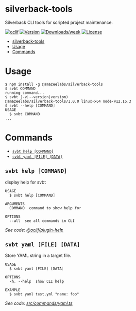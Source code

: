 # silverback-tools

Silverback CLI tools for scripted project maintenance.

[![oclif](https://img.shields.io/badge/cli-oclif-brightgreen.svg)](https://oclif.io)
[![Version](https://img.shields.io/npm/v/silverback-tools.svg)](https://npmjs.org/package/silverback-tools)
[![Downloads/week](https://img.shields.io/npm/dw/silverback-tools.svg)](https://npmjs.org/package/silverback-tools)
[![License](https://img.shields.io/npm/l/silverback-tools.svg)](https://github.com/AmazeeLabs/silverback-tools/blob/master/package.json)

<!-- toc -->
* [silverback-tools](#silverback-tools)
* [Usage](#usage)
* [Commands](#commands)
<!-- tocstop -->

# Usage

<!-- usage -->
```sh-session
$ npm install -g @amazeelabs/silverback-tools
$ svbt COMMAND
running command...
$ svbt (-v|--version|version)
@amazeelabs/silverback-tools/1.0.0 linux-x64 node-v12.16.3
$ svbt --help [COMMAND]
USAGE
  $ svbt COMMAND
...
```
<!-- usagestop -->

# Commands

<!-- commands -->
* [`svbt help [COMMAND]`](#svbt-help-command)
* [`svbt yaml [FILE] [DATA]`](#svbt-yaml-file-data)

## `svbt help [COMMAND]`

display help for svbt

```
USAGE
  $ svbt help [COMMAND]

ARGUMENTS
  COMMAND  command to show help for

OPTIONS
  --all  see all commands in CLI
```

_See code: [@oclif/plugin-help](https://github.com/oclif/plugin-help/blob/v2.2.3/src/commands/help.ts)_

## `svbt yaml [FILE] [DATA]`

Store YAML string in a target file.

```
USAGE
  $ svbt yaml [FILE] [DATA]

OPTIONS
  -h, --help  show CLI help

EXAMPLE
  $ svbt yaml test.yml "name: foo"
```

_See code: [src/commands/yaml.ts](https://github.com/AmazeeLabs/silverback-tools/blob/v1.0.0/src/commands/yaml.ts)_
<!-- commandsstop -->
